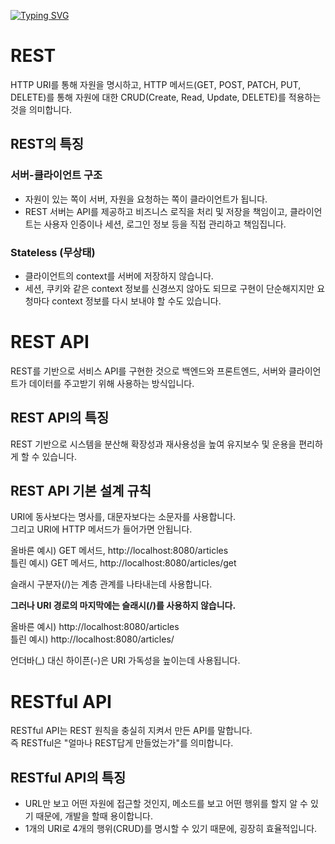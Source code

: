 [![Typing SVG](https://readme-typing-svg.demolab.com?font=Fira+Code&pause=1000&color=3AF7DC&center=true&vCenter=true&width=435&lines=REST+API%EC%97%90+%EB%8C%80%ED%95%B4%EC%84%9C)](https://git.io/typing-svg)
# REST
HTTP URI를 통해 자원을 명시하고, HTTP 메서드(GET, POST, PATCH, PUT, DELETE)를 통해 자원에 대한 CRUD(Create, Read, Update, DELETE)를 적용하는 것을 의미합니다.
## REST의 특징
### 서버-클라이언트 구조
- 자원이 있는 쪽이 서버, 자원을 요청하는 쪽이 클라이언트가 됩니다.
- REST 서버는 API를 제공하고 비즈니스 로직을 처리 및 저장을 책임이고, 클라이언트는 사용자 인증이나 세션, 로그인 정보 등을 직접 관리하고 책임집니다.
### Stateless (무상태)
- 클라이언트의 context를 서버에 저장하지 않습니다.
- 세션, 쿠키와 같은 context 정보를 신경쓰지 않아도 되므로 구현이 단순해지지만 요청마다 context 정보를 다시 보내야 할 수도 있습니다.
# REST API
REST를 기반으로 서비스 API를 구현한 것으로 백엔드와 프론트엔드, 서버와 클라이언트가 데이터를 주고받기 위해 사용하는 방식입니다.
## REST API의 특징
REST 기반으로 시스템을 분산해 확장성과 재사용성을 높여 유지보수 및 운용을 편리하게 할 수 있습니다.
## REST API 기본 설계 규칙
URI에 동사보다는 명사를, 대문자보다는 소문자를 사용합니다.
<br>그리고 URI에 HTTP 메서드가 들어가면 안됩니다.

올바른 예시) GET 메서드, http://localhost:8080/articles
<br>틀린 예시) GET 메서드, http://localhost:8080/articles/get

슬래시 구분자(/)는 계층 관계를 나타내는데 사용합니다.

**그러나 URI 경로의 마지막에는 슬래시(/)를 사용하지 않습니다.**

올바른 예시) http://localhost:8080/articles
<br>틀린 예시) http://localhost:8080/articles/

언더바(_) 대신 하이픈(-)은 URI 가독성을 높이는데 사용됩니다.

# RESTful API
RESTful API는 REST 원칙을 충실히 지켜서 만든 API를 말합니다.
<br>즉 RESTful은 "얼마나 REST답게 만들었는가"를 의미합니다.
## RESTful API의 특징
- URL만 보고 어떤 자원에 접근할 것인지, 메소드를 보고 어떤 행위를 할지 알 수 있기 때문에, 개발을 할때 용이합니다.
- 1개의 URI로 4개의 행위(CRUD)를 명시할 수 있기 때문에, 굉장히 효율적입니다.